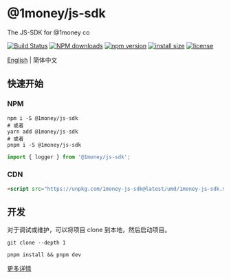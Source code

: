 # @1money/js-sdk
The JS-SDK for @1money co

[![Build Status](https://github.com/1Money-Co/1money-js-sdk/actions/workflows/cicd-npm.yml/badge.svg)](https://github.com/1Money-Co/1money-js-sdk/actions/workflows/cicd-npm.yml)
[![NPM downloads](http://img.shields.io/npm/dm/%401money%2Fjs-sdk.svg?style=flat-square)](https://www.npmjs.com/package/@1money/js-sdk)
[![npm version](https://badge.fury.io/js/%401money%2Fjs-sdk.svg)](https://badge.fury.io/js/%401money%2Fjs-sdk)
[![install size](https://packagephobia.now.sh/badge?p=%401money%2Fjs-sdk)](https://packagephobia.now.sh/result?p=%401money%2Fjs-sdk)
[![license](http://img.shields.io/npm/l/%401money%2Fjs-sdk.svg)](https://github.com/1money/tpls/blob/master/packages/js-sdk/LICENSE)

[English](./README.md) | 简体中文

## 快速开始
### NPM
```shell
npm i -S @1money/js-sdk
# 或者
yarn add @1money/js-sdk
# 或者
pnpm i -S @1money/js-sdk
```

```js
import { logger } from '@1money/js-sdk';
```

### CDN
```html
<script src="https://unpkg.com/1money-js-sdk@latest/umd/1money-js-sdk.min.js"></script>
```

## 开发
对于调试或维护，可以将项目 clone 到本地，然后启动项目。

```shell
git clone --depth 1

pnpm install && pnpm dev
```

[更多详情](./DEV.zh-CN.md)
